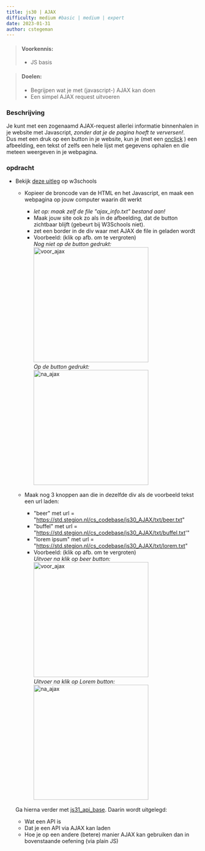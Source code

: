 ```yaml
---
title: js30 | AJAX
difficulty: medium #basic | medium | expert
date: 2023-01-31
author: cstegeman
---
```


> #### Voorkennis:  
> * JS basis

> #### Doelen:  
> * Begrijpen wat je met (javascript-) AJAX kan doen
> * Een simpel AJAX request uitvoeren

### Beschrijving
Je kunt met een zogenaamd AJAX-request allerlei informatie binnenhalen in je website met Javascript, <i>zonder dat je de pagina hoeft te verversen!</i>.<br>
Dus met een druk op een button in je website, kun je (met een [onclick](https://www.w3schools.com/jsref/event_onclick.asp) ) een afbeelding, een tekst of zelfs een hele lijst met gegevens ophalen en die meteen weergeven in je webpagina.<br>

### opdracht
*   Bekijk [deze uitleg](https://www.w3schools.com/js/js_ajax_intro.asp) op w3schools
    *   Kopieer de broncode van de HTML en het Javascript, en maak een webpagina op jouw computer waarin dit werkt 
        *   <i>let op: maak zelf de file "ajax_info.txt" bestand aan!</i>
        *   Maak jouw site ook zo als in de afbeelding, dat de button zichtbaar blijft (gebeurt bij W3Schools niet).
        *   zet een border in de div waar met AJAX de file in geladen wordt
        *   Voorbeeld: (klik op afb. om te vergroten)<br>
            <i>Nog niet op de button gedrukt:</i> <br>
            <a href="/_assets/js_intermediate/voor_ajax.png">
                <img src="{{ '/_assets/js_intermediate/voor_ajax.png' }}" alt="voor_ajax" style="width:300px">
            </a><br>
            <i>Op de button gedrukt:</i><br>
            <a href="/_assets/js_intermediate/na_ajax.png">
                <img src="{{ '/_assets/js_intermediate/na_ajax.png' }}" alt="na_ajax" style="width:300px">
            </a>

    *   Maak nog 3 knoppen aan die in dezelfde div als de voorbeeld tekst een url laden:
        *  "beer" met url = "https://std.stegion.nl/cs_codebase/js30_AJAX/txt/beer.txt"
        *  "buffel" met url = "https://std.stegion.nl/cs_codebase/js30_AJAX/txt/buffel.txt'"
        *  "lorem ipsum" met url = "https://std.stegion.nl/cs_codebase/js30_AJAX/txt/lorem.txt"    
        *   Voorbeeld: (klik op afb. om te vergroten)<br>
            <i>Uitvoer na klik op beer button:</i> <br>
            <a href="/_assets/js_intermediate/beer.png">
                <img src="{{ '/_assets/js_intermediate/beer.png' }}" alt="voor_ajax" style="width:300px">
            </a><br>
            <i>Uitvoer na klik op Lorem button:</i><br>
            <a href="/_assets/js_intermediate/lorem.png">
                <img src="{{ '/_assets/js_intermediate/lorem.png' }}" alt="na_ajax" style="width:300px">
            </a>

    Ga hierna verder met [js31_api_base](https://std.stegion.nl/cs_codebase/js31_api_base/). Daarin wordt uitgelegd:
    *   Wat een API is
    *   Dat je een API via AJAX kan laden
    *   Hoe je op een andere (betere) manier AJAX kan gebruiken dan in bovenstaande oefening (via plain JS)



